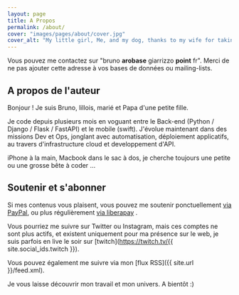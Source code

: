 ```yaml
---
layout: page
title: A Propos
permalink: /about/
cover: "images/pages/about/cover.jpg"
cover_alt: "My little girl, Me, and my dog, thanks to my wife for taking the picture :)"
---
```


Vous pouvez me contactez sur "bruno **arobase** giarrizzo **point** fr". Merci de ne pas ajouter cette adresse à vos bases de données ou mailing-lists.

<h2 class="pb-2 border-bottom">A propos de l'auteur</h2>

Bonjour ! Je suis Bruno, lillois, marié et Papa d'une petite fille.

Je code depuis plusieurs mois en voguant entre le Back-end (Python / Django / Flask / FastAPI) et le mobile (swift). J'évolue maintenant dans des missions Dev et Ops, jonglant avec automatisation, déploiement applicatifs, au travers d'infrastructure cloud et developpement d'API.

iPhone à la main, Macbook dans le sac à dos, je cherche toujours une petite ou une grosse bête à coder ...

<h2 class="pb-2 border-bottom">Soutenir et s'abonner</h2>

Si mes contenus vous plaisent, vous pouvez me soutenir ponctuellement [via PayPal](https://paypal.me/bgiarrizzo), ou plus régulièrement [via liberapay](https://liberapay.com/bgiarrizzo/donate) .

Vous pourriez me suivre sur Twitter ou Instagram, mais ces comptes ne sont plus actifs, et existent uniquement pour ma présence sur le web, je suis parfois en live le soir sur [twitch](https://twitch.tv/{{ site.social_ids.twitch }}).

Vous pouvez également me suivre via mon [flux RSS]({{ site.url }}/feed.xml).

Je vous laisse découvrir mon travail et mon univers. A bientôt :)
